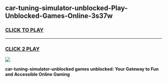 
## car-tuning-simulator-unblocked-Play-Unblocked-Games-Online-3s37w
<h3>
<a href="https://premium76.site?title=car-tuning-simulator-unblocked&ref=25A">CLICK TO PLAY</a></h3>
<hr>

<h3>
<a href="https://premium76.site?title=car-tuning-simulator-unblocked&ref=25A">CLICK 2 PLAY</a>
  
</h3>

<a href="https://premium76.site?title=car-tuning-simulator-unblocked&ref=25A"><img src="https://clearcache.store/games.png"></a>


**car-tuning-simulator-unblocked games unblocked: Your Gateway to Fun and Accessible Online Gaming**
